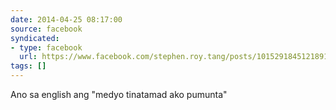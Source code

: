 ```yaml
---
date: 2014-04-25 08:17:00
source: facebook
syndicated:
- type: facebook
  url: https://www.facebook.com/stephen.roy.tang/posts/10152918451218912
tags: []
---
```


Ano sa english ang "medyo tinatamad ako pumunta"